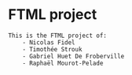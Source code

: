 # FTML project
    This is the FTML project of:
        - Nicolas Fidel
        - Timothée Strouk
        - Gabriel Huet De Froberville
        - Raphaël Mourot-Pelade
